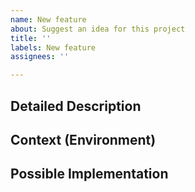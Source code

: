 ```yaml
---
name: New feature
about: Suggest an idea for this project
title: ''
labels: New feature
assignees: ''

---
```


<!--- Text in these sections will not be visible when the issue is submited -->
<!--- Provide a general summary of the issue in the Title above -->

## Detailed Description
<!--- Provide a detailed description of the change or addition you are proposing -->

## Context (Environment)
<!--- How has this issue affected you? What are you trying to accomplish? -->
<!--- Provide an explanation of why do you think this is a good and useful feature -->
<!--- Providing context helps us come up with a solution that is most useful in the real world -->
<!--- You can also add files to help us undestand for example screenshots or logs. --> 

<!--- Provide a general summary of the issue in the Title above -->

## Possible Implementation
<!--- Not obligatory, but suggest an idea for implementing addition or change -->
